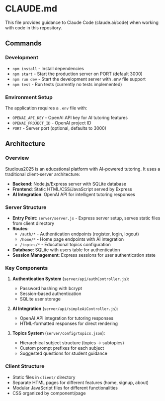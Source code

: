 # CLAUDE.md

This file provides guidance to Claude Code (claude.ai/code) when working with code in this repository.

## Commands

### Development
- `npm install` - Install dependencies
- `npm start` - Start the production server on PORT (default 3000)
- `npm run dev` - Start the development server with .env file support
- `npm test` - Run tests (currently no tests implemented)

### Environment Setup
The application requires a `.env` file with:
- `OPENAI_API_KEY` - OpenAI API key for AI tutoring features
- `OPENAI_PROJECT_ID` - OpenAI project ID
- `PORT` - Server port (optional, defaults to 3000)

## Architecture

### Overview
Studious2025 is an educational platform with AI-powered tutoring. It uses a traditional client-server architecture:
- **Backend**: Node.js/Express server with SQLite database
- **Frontend**: Static HTML/CSS/JavaScript served by Express
- **AI Integration**: OpenAI API for intelligent tutoring responses

### Server Structure
- **Entry Point**: `server/server.js` - Express server setup, serves static files from client directory
- **Routes**: 
  - `/auth/*` - Authentication endpoints (register, login, logout)
  - `/home/*` - Home page endpoints with AI integration
  - `/topics/*` - Educational topics configuration
- **Database**: SQLite with users table for authentication
- **Session Management**: Express sessions for user authentication state

### Key Components
1. **Authentication System** (`server/api/authController.js`):
   - Password hashing with bcrypt
   - Session-based authentication
   - SQLite user storage

2. **AI Integration** (`server/api/simpleAiController.js`):
   - OpenAI API integration for tutoring responses
   - HTML-formatted responses for direct rendering

3. **Topics System** (`server/config/topics.json`):
   - Hierarchical subject structure (topics → subtopics)
   - Custom prompt prefixes for each subject
   - Suggested questions for student guidance

### Client Structure
- Static files in `client/` directory
- Separate HTML pages for different features (home, signup, about)
- Modular JavaScript files for different functionalities
- CSS organized by component/page
